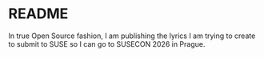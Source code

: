 # README

In true Open Source fashion, I am publishing the lyrics I am trying to create to submit to SUSE so I can go to SUSECON 2026 in Prague.


